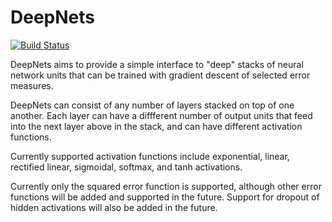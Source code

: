 # DeepNets

[![Build Status](https://travis-ci.org/yarlett/DeepNets.jl.svg?branch=master)](https://travis-ci.org/yarlett/DeepNets.jl)

DeepNets aims to provide a simple interface to "deep" stacks of neural network units that can be trained with gradient descent of selected error measures.

DeepNets can consist of any number of layers stacked on top of one another. Each layer can have a diffferent number of output units that feed into the next layer above in the stack, and can have different activation functions.

Currently supported activation functions include exponential, linear, rectified linear, sigmoidal, softmax, and tanh activations.

Currently only the squared error function is supported, although other error functions will be added and supported in the future. Support for dropout of hidden activations will also be added in the future.